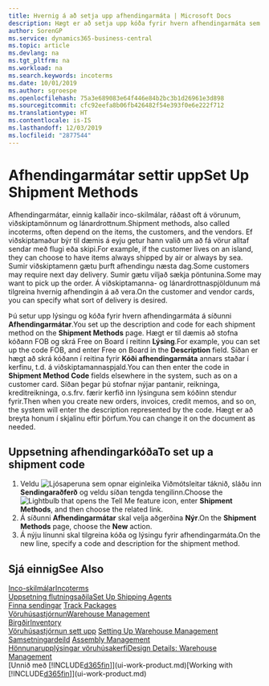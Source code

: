 ```yaml
---
title: Hvernig á að setja upp afhendingarmáta | Microsoft Docs
description: Hægt er að setja upp kóða fyrir hvern afhendingarmáta sem boðið er upp á og slá inn upplýsingar um þá.
author: SorenGP
ms.service: dynamics365-business-central
ms.topic: article
ms.devlang: na
ms.tgt_pltfrm: na
ms.workload: na
ms.search.keywords: incoterms
ms.date: 10/01/2019
ms.author: sgroespe
ms.openlocfilehash: 75a3e689083e64f446e84b2bc3b1d26961e3d898
ms.sourcegitcommit: cfc92eefa8b06fb426482f54e393f0e6e222f712
ms.translationtype: HT
ms.contentlocale: is-IS
ms.lasthandoff: 12/03/2019
ms.locfileid: "2877544"
---
```

# <a name="set-up-shipment-methods"></a><span data-ttu-id="5e553-103">Afhendingarmátar settir upp</span><span class="sxs-lookup"><span data-stu-id="5e553-103">Set Up Shipment Methods</span></span>
<span data-ttu-id="5e553-104">Afhendingarmátar, einnig kallaðir inco-skilmálar, ráðast oft á vörunum, viðskiptamönnum og lánardrottnum.</span><span class="sxs-lookup"><span data-stu-id="5e553-104">Shipment methods, also called incoterms, often depend on the items, the customers, and the vendors.</span></span> <span data-ttu-id="5e553-105">Ef viðskiptamaður býr til dæmis á eyju getur hann valið um að fá vörur alltaf sendar með flugi eða skipi.</span><span class="sxs-lookup"><span data-stu-id="5e553-105">For example, if the customer lives on an island, they can choose to have items always shipped by air or always by sea.</span></span> <span data-ttu-id="5e553-106">Sumir viðskiptamenn gætu þurft afhendingu næsta dag.</span><span class="sxs-lookup"><span data-stu-id="5e553-106">Some customers may require next day delivery.</span></span> <span data-ttu-id="5e553-107">Sumir gætu viljað sækja pöntunina.</span><span class="sxs-lookup"><span data-stu-id="5e553-107">Some may want to pick up the order.</span></span> <span data-ttu-id="5e553-108">Á viðskiptamanna- og lánardrottnaspjöldunum má tilgreina hvernig afhendingin á að vera.</span><span class="sxs-lookup"><span data-stu-id="5e553-108">On the customer and vendor cards, you can specify what sort of delivery is desired.</span></span>

<span data-ttu-id="5e553-109">Þú setur upp lýsingu og kóða fyrir hvern afhendingarmáta á síðunni **Afhendingarmátar**.</span><span class="sxs-lookup"><span data-stu-id="5e553-109">You set up the description and code for each shipment method on the **Shipment Methods** page.</span></span> <span data-ttu-id="5e553-110">Hægt er til dæmis að stofna kóðann FOB og skrá Free on Board í reitinn **Lýsing**.</span><span class="sxs-lookup"><span data-stu-id="5e553-110">For example, you can set up the code FOB, and enter Free on Board in the **Description** field.</span></span> <span data-ttu-id="5e553-111">Síðan er hægt að skrá kóðann í reitina fyrir **Kóði afhendingarmáta** annars staðar í kerfinu, t.d. á viðskiptamannaspjald.</span><span class="sxs-lookup"><span data-stu-id="5e553-111">You can then enter the code in **Shipment Method Code** fields elsewhere in the system, such as on a customer card.</span></span> <span data-ttu-id="5e553-112">Síðan þegar þú stofnar nýjar pantanir, reikninga, kreditreikninga, o.s.frv. færir kerfið inn lýsinguna sem kóðinn stendur fyrir.</span><span class="sxs-lookup"><span data-stu-id="5e553-112">Then when you create new orders, invoices, credit memos, and so on, the system will enter the description represented by the code.</span></span> <span data-ttu-id="5e553-113">Hægt er að breyta honum í skjalinu eftir þörfum.</span><span class="sxs-lookup"><span data-stu-id="5e553-113">You can change it on the document as needed.</span></span>

## <a name="to-set-up-a-shipment-code"></a><span data-ttu-id="5e553-114">Uppsetning afhendingarkóða</span><span class="sxs-lookup"><span data-stu-id="5e553-114">To set up a shipment code</span></span>
1. <span data-ttu-id="5e553-115">Veldu ![Ljósaperuna sem opnar eiginleika Viðmótsleitar](media/ui-search/search_small.png "Segðu mér hvað þú vilt gera") táknið, sláðu inn **Sendingaraðferð** og veldu síðan tengda tengilinn.</span><span class="sxs-lookup"><span data-stu-id="5e553-115">Choose the ![Lightbulb that opens the Tell Me feature](media/ui-search/search_small.png "Tell me what you want to do") icon, enter **Shipment Methods**, and then choose the related link.</span></span>
2. <span data-ttu-id="5e553-116">Á síðunni **Afhendingarmátar** skal velja aðgerðina **Nýr**.</span><span class="sxs-lookup"><span data-stu-id="5e553-116">On the **Shipment Methods** page, choose the **New** action.</span></span>
3. <span data-ttu-id="5e553-117">Á nýju línunni skal tilgreina kóða og lýsingu fyrir afhendingarmáta.</span><span class="sxs-lookup"><span data-stu-id="5e553-117">On the new line, specify a code and description for the shipment method.</span></span>

## <a name="see-also"></a><span data-ttu-id="5e553-118">Sjá einnig</span><span class="sxs-lookup"><span data-stu-id="5e553-118">See Also</span></span>
[<span data-ttu-id="5e553-119">Inco-skilmálar</span><span class="sxs-lookup"><span data-stu-id="5e553-119">Incoterms</span></span>](https://iccwbo.org/resources-for-business/incoterms-rules)  
[<span data-ttu-id="5e553-120">Uppsetning flutningsaðila</span><span class="sxs-lookup"><span data-stu-id="5e553-120">Set Up Shipping Agents</span></span>](sales-how-to-set-up-shipping-agents.md)  
<span data-ttu-id="5e553-121">[Finna sendingar](sales-how-track-packages.md)  </span><span class="sxs-lookup"><span data-stu-id="5e553-121">[Track Packages](sales-how-track-packages.md)  </span></span>  
[<span data-ttu-id="5e553-122">Vöruhúsastjórnun</span><span class="sxs-lookup"><span data-stu-id="5e553-122">Warehouse Management</span></span>](warehouse-manage-warehouse.md)  
[<span data-ttu-id="5e553-123">Birgðir</span><span class="sxs-lookup"><span data-stu-id="5e553-123">Inventory</span></span>](inventory-manage-inventory.md)  
<span data-ttu-id="5e553-124">[Vöruhúsastjórnun sett upp](warehouse-setup-warehouse.md)   </span><span class="sxs-lookup"><span data-stu-id="5e553-124">[Setting Up Warehouse Management](warehouse-setup-warehouse.md)   </span></span>  
<span data-ttu-id="5e553-125">[Samsetningardeild](assembly-assemble-items.md)  </span><span class="sxs-lookup"><span data-stu-id="5e553-125">[Assembly Management](assembly-assemble-items.md)  </span></span>  
[<span data-ttu-id="5e553-126">Hönnunarupplýsingar vöruhúsakerfi</span><span class="sxs-lookup"><span data-stu-id="5e553-126">Design Details: Warehouse Management</span></span>](design-details-warehouse-management.md)  
<span data-ttu-id="5e553-127">[Unnið með [!INCLUDE[d365fin](includes/d365fin_md.md)]](ui-work-product.md)</span><span class="sxs-lookup"><span data-stu-id="5e553-127">[Working with [!INCLUDE[d365fin](includes/d365fin_md.md)]](ui-work-product.md)</span></span>  

